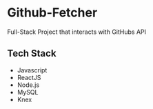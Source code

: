 # Github-Fetcher

  Full-Stack Project that interacts with GitHubs API

## Tech Stack
- Javascript
- ReactJS
- Node.js
- MySQL
- Knex
